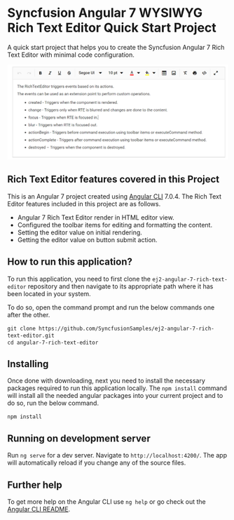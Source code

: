 # Syncfusion Angular 7 WYSIWYG Rich Text Editor Quick Start Project

A quick start project that helps you to create the Syncfusion Angular 7 Rich Text Editor with minimal code configuration.

![Angular 7 Rich Text Editor](HTML-rich-text-editor.png)

## Rich Text Editor features covered in this Project

This is an Angular 7 project created using [Angular CLI](https://github.com/angular/angular-cli) 7.0.4. The Rich Text Editor features included in this project are as follows.
* Angular 7 Rich Text Editor render in HTML editor view.
* Configured the toolbar items for editing and formatting the content.
* Setting the editor value on initial rendering.
* Getting the editor value on button submit action.

## How to run this application?
To run this application, you need to first clone the `ej2-angular-7-rich-text-editor` repository and then navigate to its appropriate path where it has been located in your system.

To do so, open the command prompt and run the below commands one after the other.

```
git clone https://github.com/SyncfusionSamples/ej2-angular-7-rich-text-editor.git
cd angular-7-rich-text-editor
```

## Installing
Once done with downloading, next you need to install the necessary packages required to run this application locally. The `npm install` command will install all the needed angular packages into your current project and to do so, run the below command.

```
npm install
```
## Running on development server
Run `ng serve` for a dev server. Navigate to `http://localhost:4200/`. The app will automatically reload if you change any of the source files.

## Further help

To get more help on the Angular CLI use `ng help` or go check out the [Angular CLI README](https://github.com/angular/angular-cli/blob/master/README.md).